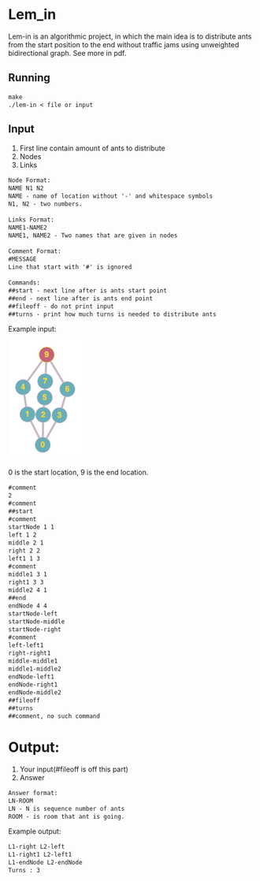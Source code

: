 # Lem_in
Lem-in is an algorithmic project, in which the main idea is to distribute ants from the start position to the end without traffic jams using unweighted bidirectional graph. See more in pdf.

## Running
```
make
./lem-in < file or input
```

## Input

1. First line contain amount of ants to distribute
2. Nodes
3. Links

```
Node Format:
NAME N1 N2
NAME - name of location without '-' and whitespace symbols
N1, N2 - two numbers.

Links Format:
NAME1-NAME2
NAME1, NAME2 - Two names that are given in nodes

Comment Format:
#MESSAGE
Line that start with '#' is ignored

Commands:
##start - next line after is ants start point
##end - next line after is ants end point
##fileoff - do not print input
##turns - print how much turns is needed to distribute ants
```

Example input:

![alt text](exampleGraph.png)

0 is the start location, 9 is the end location.
```
#comment
2
#comment
##start
#comment
startNode 1 1
left 1 2
middle 2 1
right 2 2
left1 1 3
#comment
middle1 3 1
right1 3 3
middle2 4 1
##end
endNode 4 4
startNode-left
startNode-middle
startNode-right
#comment
left-left1
right-right1
middle-middle1
middle1-middle2
endNode-left1
endNode-right1
endNode-middle2
##fileoff
##turns
##comment, no such command
```

# Output:
1. Your input(#fileoff is off this part)
2. Answer

```
Answer format:
LN-ROOM
LN - N is sequence number of ants
ROOM - is room that ant is going.

```

Example output:
```
L1-right L2-left
L1-right1 L2-left1
L1-endNode L2-endNode
Turns : 3
```
